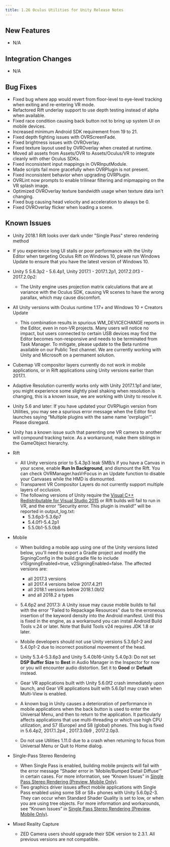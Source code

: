 ```yaml
---
title: 1.26 Oculus Utilities for Unity Release Notes
---
```

## New Features

* N/A
## Integration Changes

* N/A
## Bug Fixes

* Fixed bug where app would revert from floor-level to eye-level tracking when exiting and re-entering VR mode.
* Refactored Rift underlay support to use depth testing instead of alpha when available.
* Fixed race condition causing back button not to bring up system UI on mobile devices.
* Increased minimum Android SDK requirement from 19 to 21.
* Fixed depth fighting issues with OVRScreenFade.
* Fixed brightness issues with OVROverlay.
* Fixed texture layout used by OVROverlay when created at runtime.
* Moved all assets from Assets/OVR to Assets/Oculus/VR to integrate cleanly with other Oculus SDKs.
* Fixed inconsistent input mappings in OVRInputModule.
* Made scripts fail more gracefully when OVRPlugin is not present.
* Fixed inconsistent behavior when upgrading OVRPlugin.
* OVRLint now prompts to enable trilinear filtering and mipmapping on the VR splash image.
* Optimized OVROverlay texture bandwidth usage when texture data isn't changing.
* Fixed bug causing head velocity and acceleration to always be 0.
* Fixed OVROverlay flicker when loading a scene.
## Known Issues

* Unity 2018.1 Rift looks over dark under "Single Pass" stereo rendering method
* If you experience long UI stalls or poor performance with the Unity Editor when targeting Oculus Rift on Windows 10, please run Windows Update to ensure that you have the latest version of Windows 10.
* Unity 5 5.6.3p2 - 5.6.4p1, Unity 2017.1 - 2017.1.2p1, 2017.2.0f3 - 2017.2.0p2:
	+ The Unity engine uses projection matrix calculations that are at variance with the Oculus SDK, causing VR scenes to have the wrong parallax, which may cause discomfort.
	
* All Unity versions with Oculus runtime 1.17+ and Windows 10 + Creators Update
	+  This combination results in spurious WM\_DEVICECHANGE reports in the Editor, even in non-VR projects. Many users will notice no impact, but users connected to certain USB devices may find the Editor becomes non-responsive and needs to be terminated from Task Manager. To mitigate, please update to the Beta runtime available on our Public Test channel. We are currently working with Unity and Microsoft on a permanent solution.
	
* Cubemap VR compositor layers currently do not work in mobile applications, or in Rift applications using Unity versions earlier than 2017.1.
* Adaptive Resolution currently works only with Unity 2017.1.1p1 and later, you might experience some slightly pixel shaking when resolution is changing, this is a known issue, we are working with Unity to resolve it.
* Unity 5.6 and later: If you have updated your OVRPlugin version from Utilities, you may see a spurious error message when the Editor first launches saying “Multiple plugins with the same name 'ovrplugin'”. Please disregard.
* Unity has a known issue such that parenting one VR camera to another will compound tracking twice. As a workaround, make them siblings in the GameObject hierarchy.
* Rift
	+ All Unity versions prior to 5.4.3p3 leak 5MB/s if you have a Canvas in your scene, enable **Run In Background**, and dismount the Rift. You can check OVRManager.hasVrFocus in an Update function to disable your Canvases while the HMD is dismounted.
	+ Transparent VR Compositor Layers do not currently support multiple layers of occlusion.
	+ The following versions of Unity require the [Visual C++ Redistributable for Visual Studio 2015](https://www.microsoft.com/en-us/download/details.aspx?id=48145) or Rift builds will fail to run in VR, and the error “Security error. This plugin is invalid!” will be reported in output\_log.txt:
		- 5.3.6p3-5.3.6p7
		- 5.4.0f1-5.4.2p1
		- 5.5.0b1-5.5.0b8
		
	
* Mobile
	+ When building a mobile app using one of the Unity versions listed below, you'll need to export a Gradle project and modify the SigningConfig in the build.gradle file to include v1SigningEnabled=true, v2SigningEnabled=false. The affected versions are:
		- all 2017.3 versions
		- all 2017.4 versions below 2017.4.2f1
		- all 2018.1 versions below 2018.1.0b12
		- and all 2018.2 a types
		
	+ 5.4.6p2 and 2017.3: A Unity issue may cause mobile builds to fail with the error "Failed to Repackage Resources" due to the erroneous insertion of the keyword density into the Android manifest. Until this is fixed in the engine, as a workaround you can install Android Build Tools v.24 or later. Note that Build Tools v24 requires JDK 1.8 or later.
	+ Mobile developers should not use Unity versions 5.3.6p1-2 and 5.4.0p1-2 due to incorrect positional movement of the head.
	+ Unity 5.3.4-5.3.6p3 and Unity 5.4.0b16-Unity 5.4.0p3: Do not set **DSP Buffer Size** to **Best** in Audio Manager in the Inspector for now or you will encounter audio distortion. Set it to **Good** or **Default** instead.
	+ Gear VR applications built with Unity 5.6.0f2 crash immediately upon launch, and Gear VR applications built with 5.6.0p1 may crash when Multi-View is enabled.
	+ A known bug in Unity causes a deterioration of performance in mobile applications when the back button is used to enter the Universal Menu, and then to return to the application. It particularly affects applications that use multi-threading or which use high CPU utilization, and S7 (Europe) and S8 (global) phones. This bug is fixed in 5.6.4p2, 2017.1.2p4 , 2017.3.0b9 , 2017.2.0p3.
	+ Do not use Utilities 1.11.0 due to a crash when returning to focus from Universal Menu or Quit to Home dialog.
	
* Single-Pass Stereo Rendering
	+ When Single Pass is enabled, building mobile projects will fail with the error message “Shader error in 'Mobile/Bumped Detail Diffuse'” in certain cases. For more information, see “Known Issues” in [Single Pass Stereo Rendering (Preview, Mobile Only)](/documentation/unity/latest/concepts/unity-single-pass/ "Single Pass stereo rendering is a preview rendering feature for Oculus Go and Gear VR available in Unity 5.6. If your application is CPU-bound or draw call bound, we strongly recommend using Single Pass rendering to improve performance.").
	+ Two graphics driver issues affect mobile applications with Single Pass enabled using some S8 or S8+ phones with Unity 5.6.0p2-3. They can occur when Standard Shader Quality is set to low, or when you are using tree objects. For more information and workarounds, see “Known Issues” in [Single Pass Stereo Rendering (Preview, Mobile Only)](/documentation/unity/latest/concepts/unity-single-pass/ "Single Pass stereo rendering is a preview rendering feature for Oculus Go and Gear VR available in Unity 5.6. If your application is CPU-bound or draw call bound, we strongly recommend using Single Pass rendering to improve performance.").
	
* Mixed Reality Capture
	+ ZED Camera users should upgrade their SDK version to 2.3.1. All previous versions are not compatible.
	
